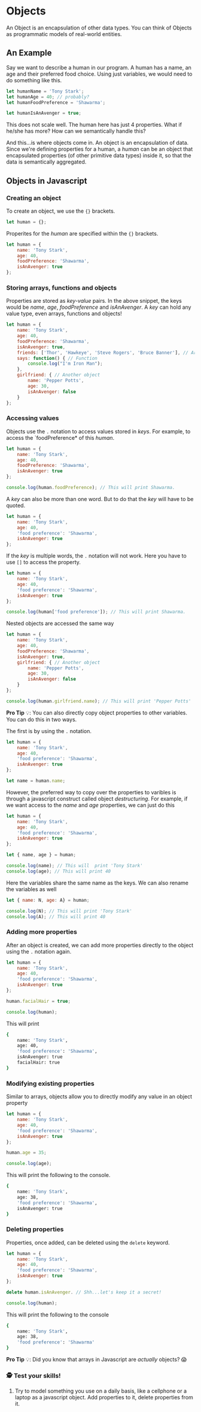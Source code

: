 # Objects

An Object is an encapsulation of other data types. You can think of Objects as programmatic models of real-world entities.

## An Example

Say we want to describe a human in our program. A human has a name, an age and their preferred food choice. Using just variables, we would need to do something like this.

```javascript
let humanName = 'Tony Stark';
let humanAge = 40; // probably?
let humanFoodPreference = 'Shawarma';

let humanIsAnAvenger = true;
```

This does not scale well. The human here has just 4 properties. What if he/she has more? How can we semantically handle this?

And this...is where objects come in. An object is an encapsulation of data. Since we're defining properties for a human, a *human* can be an object that encapsulated properties (of other primitive data types) inside it, so that the data is semantically aggregated.

## Objects in Javascript


### Creating an object

To create an object, we use the `{}` brackets.

```javascript
let human = {};
```

Properites for the *human* are specified within the `{}` brackets.

```javascript
let human = {
    name: 'Tony Stark',
    age: 40,
    foodPreference: 'Shawarma',
    isAnAvenger: true
};
```

### Storing arrays, functions and objects

Properties are stored as *key-value* pairs. In the above snippet, the keys would be *name*, *age*, *foodPreference* and *isAnAvenger*. A *key* can hold any value type, even arrays, functions and objects!

```javascript
let human = {
    name: 'Tony Stark',
    age: 40,
    foodPreference: 'Shawarma',
    isAnAvenger: true,
    friends: ['Thor', 'Hawkeye', 'Steve Rogers', 'Bruce Banner'], // Array
    says: function() { // Function
        console.log("I'm Iron Man");
    },
    girlfriend: { // Another object
        name: 'Pepper Potts',
        age: 30,
        isAnAvenger: false
    }
};
```

### Accessing values

Objects use the `.` notation to access values stored in *keys*. For example, to access the `foodPreference* of this *human*.

```javascript
let human = {
    name: 'Tony Stark',
    age: 40,
    foodPreference: 'Shawarma',
    isAnAvenger: true
};

console.log(human.foodPreference); // This will print Shawarma.
```

A *key* can also be more than one word. But to do that the *key* will have to be quoted.

```javascript
let human = {
    name: 'Tony Stark',
    age: 40,
    'food preference': 'Shawarma',
    isAnAvenger: true
};
```

If the *key* is multiple words, the `.` notation will not work. Here you have to use `[]` to access the property.

```javascript
let human = {
    name: 'Tony Stark',
    age: 40,
    'food preference': 'Shawarma',
    isAnAvenger: true
};

console.log(human['food preference']); // This will print Shawarma.
```

Nested objects are accessed the same way

```javascript
let human = {
    name: 'Tony Stark',
    age: 40,
    foodPreference: 'Shawarma',
    isAnAvenger: true,
    girlfriend: { // Another object
        name: 'Pepper Potts',
        age: 30,
        isAnAvenger: false
    }
};

console.log(human.girlfriend.name); // This will print 'Pepper Potts'
```

**Pro Tip** 💡: You can also directly copy object properties to other variables. You can do this in two ways.

The first is by using the `.` notation.

```javascript
let human = {
    name: 'Tony Stark',
    age: 40,
    'food preference': 'Shawarma',
    isAnAvenger: true
};

let name = human.name;
```

However, the preferred way to copy over the properties to varibles is through a javascript construct called object *destructuring*. For example, if we want access to the *name* and *age* properties, we can just do this

```javascript
let human = {
    name: 'Tony Stark',
    age: 40,
    'food preference': 'Shawarma',
    isAnAvenger: true
};

let { name, age } = human;

console.log(name); // This will  print 'Tony Stark'
console.log(age); // This will print 40
```

Here the variables share the same name as the keys. We can also rename the variables as well

```javascript
let { name: N, age: A} = human;

console.log(N); // This will print 'Tony Stark'
console.log(A); // This will print 40
```

### Adding more properties

After an object is created, we can add more properties directly to the object using the `.` notation again.

```javascript
let human = {
    name: 'Tony Stark',
    age: 40,
    'food preference': 'Shawarma',
    isAnAvenger: true
};

human.facialHair = true;

console.log(human);
```

This will print

```bash
{
    name: 'Tony Stark',
    age: 40,
    'food preference': 'Shawarma',
    isAnAvenger: true
    facialHair: true
}
```

### Modifying existing properties

Similar to arrays, objects allow you to directly modify any value in an object property

```javascript
let human = {
    name: 'Tony Stark',
    age: 40,
    'food preference': 'Shawarma',
    isAnAvenger: true
};

human.age = 35;

console.log(age);
```

This will print the following to the console.

```bash
{
    name: 'Tony Stark',
    age: 38,
    'food preference': 'Shawarma',
    isAnAvenger: true
}
```

### Deleting properties

Properties, once added, can be deleted using the `delete` keyword.

```javascript
let human = {
    name: 'Tony Stark',
    age: 40,
    'food preference': 'Shawarma',
    isAnAvenger: true
};

delete human.isAnAvenger. // Shh...let's keep it a secret!

console.log(human);
```

This will print the following to the console

```bash
{
    name: 'Tony Stark',
    age: 38,
    'food preference': 'Shawarma'
}
```

**Pro Tip** 💡: Did you know that arrays in Javascript are *actually* objects? 😱

### 🕵 Test your skills!

1) Try to model something you use on a daily basis, like a cellphone or a laptop as a javascript object. Add properties to it, delete properties from it. 